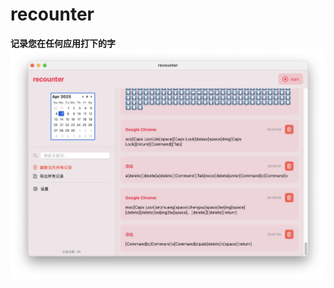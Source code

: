 # recounter
**记录您在任何应用打下的字**
<img src="https://github.com/zhuolhc/recounter/blob/main/%E6%88%AA%E5%B1%8F2025-04-07%2021.32.03.png?raw=true" alt="recounter">
